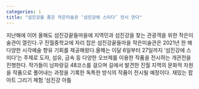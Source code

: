 ```yaml
---
categories: i
title: "섬진강을 품은 작은미술관 ‘섬진강에 스미다’ 전시 연다"
---
```

지난해에 이어 올해도 섬진강끝들마을에 지역민과 섬진강을 찾는 관광객을 위한 작은미술관이 열린다.구 진월중학교에 자리 잡은 섬진강끝들마을 작은미술관은 2021년 한 해 다양한 시각예술 향유 기회를 제공해왔다.올해는 이달 6일부터 27일까지 ‘섬진강에 스미다’는 주제로 도자, 섬유, 금속 등 다양한 오브제를 이용한 작품을 전시하는 개관전을 진행한다. 작가들이 남파랑길 48코스를 걸으며 길에서 발견한 진월 지역의 문화적 자원을 작품으로 풀어내는 과정을 기록한 독특한 방식의 작품이 전시될 예정이다. 재밌는 팝아트 그리기 체험 ‘섬진강 아틀